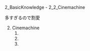 2_BasicKnowledge - 2_2_Cinemachine

多すぎるので割愛

2. Cinemachine 
    1. [](2.md)  
    2. [](2.md)   
    3. [](2.md) 
